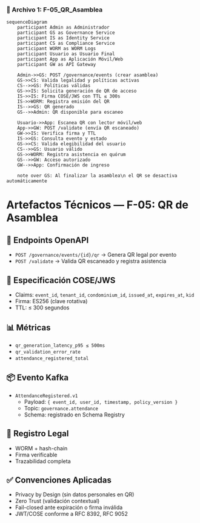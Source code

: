 ### 📄 Archivo 1: F-05_QR_Asamblea
```mermaid
sequenceDiagram
    participant Admin as Administrador
    participant GS as Governance Service
    participant IS as Identity Service
    participant CS as Compliance Service
    participant WORM as WORM Logs
    participant Usuario as Usuario Final
    participant App as Aplicación Móvil/Web
    participant GW as API Gateway

    Admin->>GS: POST /governance/events (crear asamblea)
    GS->>CS: Valida legalidad y políticas activas
    CS-->>GS: Políticas válidas
    GS->>IS: Solicita generación de QR de acceso
    IS->>IS: Firma COSE/JWS con TTL ≤ 300s
    IS->>WORM: Registra emisión del QR
    IS-->>GS: QR generado
    GS-->>Admin: QR disponible para escaneo

    Usuario->>App: Escanea QR con lector móvil/web
    App->>GW: POST /validate (envía QR escaneado)
    GW->>IS: Verifica firma y TTL
    IS->>GS: Consulta evento y estado
    GS->>CS: Valida elegibilidad del usuario
    CS-->>GS: Usuario válido
    GS->>WORM: Registra asistencia en quórum
    GS-->>GW: Acceso autorizado
    GW-->>App: Confirmación de ingreso

    note over GS: Al finalizar la asamblea\n el QR se desactiva automáticamente
```
# Artefactos Técnicos — F-05: QR de Asamblea

## 🧩 Endpoints OpenAPI
- `POST /governance/events/{id}/qr` → Genera QR legal por evento
- `POST /validate` → Valida QR escaneado y registra asistencia

## 🔐 Especificación COSE/JWS
- Claims: `event_id`, `tenant_id`, `condominium_id`, `issued_at`, `expires_at`, `kid`
- Firma: ES256 (clave rotativa)
- TTL: ≤ 300 segundos

## 📊 Métricas
- `qr_generation_latency_p95 ≤ 500ms`
- `qr_validation_error_rate`
- `attendance_registered_total`

## 📦 Evento Kafka
- `AttendanceRegistered.v1`
  - Payload: `{ event_id, user_id, timestamp, policy_version }`
  - Topic: `governance.attendance`
  - Schema: registrado en Schema Registry

## 📁 Registro Legal
- WORM + hash-chain
- Firma verificable
- Trazabilidad completa

## ✅ Convenciones Aplicadas
- Privacy by Design (sin datos personales en QR)
- Zero Trust (validación contextual)
- Fail-closed ante expiración o firma inválida
- JWT/COSE conforme a RFC 8392, RFC 9052
